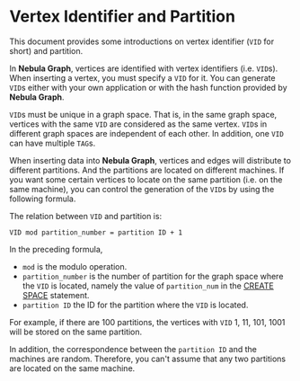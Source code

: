 # Vertex Identifier and Partition

This document provides some introductions on vertex identifier (`VID` for short) and partition.

In **Nebula Graph**, vertices are identified with vertex identifiers (i.e. `VID`s). When inserting a vertex, you must specify a `VID` for it. You can generate `VID`s either with your own application or with the hash function provided by **Nebula Graph**.

`VID`s must be unique in a graph space. That is, in the same graph space, vertices with the same `VID` are considered as the same vertex. `VID`s in different graph spaces are independent of each other. In addition, one `VID` can have multiple `TAG`s.

When inserting data into **Nebula Graph**, vertices and edges will distribute to different partitions. And the partitions are located on different machines. If you want some certain vertices to locate on the same partition (i.e. on the same machine), you can control the generation of the `VID`s by using the following formula.

The relation between `VID` and partition is:

```text
VID mod partition_number = partition ID + 1
```

In the preceding formula,

- `mod` is the modulo operation.
- `partition_number` is the number of partition for the graph space where the `VID` is located, namely the value of `partition_num` in the [CREATE SPACE](../2.query-language/4.statement-syntax/1.data-definition-statements/create-space-syntax.md) statement.
- `partition ID` the ID for the partition where the `VID` is located.

For example, if there are 100 partitions, the vertices with `VID` 1, 11, 101, 1001 will be stored on the same partition.

In addition, the correspondence between the `partition ID` and the machines are random. Therefore, you can't assume that any two partitions are located on the same machine.
